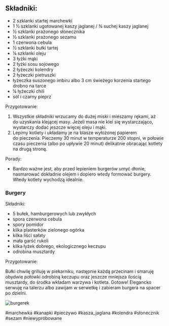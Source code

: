 ## Składniki:

- 2 szklanki startej marchewki  
- 1 ½ szklanki ugotowanej kaszy jaglanej / ¾ suchej kaszy jaglanej  
- ½ szklanki prażonego słonecznika  
- ½ szklanki prażonego sezamu  
- 1 czerwona cebula  
- ½ szklanki bułki tartej  
- ¼ szklanki oleju  
- 3 łyżki mąki  
- 2 łyżki sosu sojowego  
- 2 łyżeczki kolendry  
- 2 łyżeczki pietruszki  
- łyżeczka suszonego imbiru albo 3 cm świeżego korzenia startego drobno na tarce  
- ¼ łyżeczki chili  
- sól i czarny pieprz

Przygotowanie:

1.  Wszystkie składniki wrzucamy do dużej miski i mieszamy rękami, aż do uzyskania klejącej masy. Jeżeli masa nie klei się wystarczająco, wystarczy dodać jeszcze więcej oleju i mąki.
2.  Lepimy kotlety i układamy je na blasze wyłożonej papierem do pieczenia. Pieczemy 30 minut w temperaturze 200 stopni, w połowie czasu pieczenia (albo po upływie 20 minut) delikatnie obracając kotlety na drugą stronę.

Porady:

-   Bardzo ważne jest, aby przed lepieniem burgerów umyć dłonie, nasmarować dokładnie olejem i dopiero wtedy formować burgery. Wtedy kotlety wychodzą idealnie.

### Burgery

Składniki:

- 5 bułek, hamburgerowych lub zwykłych  
- spora czerwona cebula  
- spory pomidor  
- kilka plasterków zielonego ogórka  
- kilka liści sałaty  
- mała garść rukoli  
- kilka łyżek dobrego, ekologicznego keczupu  
- odrobina musztardy

Przygotowanie:

Bułki chwilę grilluję w piekarniku, następnie każdą przecinam i smaruję obydwie połówki odrobiną keczupu oraz jeszcze mniejsza ilością musztardy, do środka wkładam warzywa i kotleta. Gotowe! Elegancko serwuję na talerzu albo zawijam w serwetkę i zabieram burgera na spacer po dzielni.

![burgerek](https://www.jadlonomia.com/wp-content/uploads/2012/03/MG_7677.jpg)

#marchewka #kanapki #pieczywo #kasza_jaglana #kolendra #słonecznik #sezam #niewypróbowane 